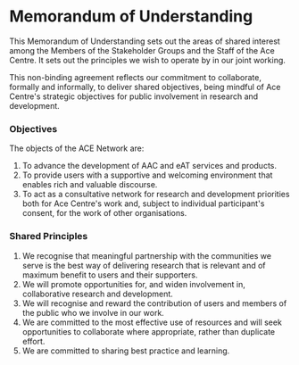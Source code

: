 # Memorandum of Understanding

This Memorandum of Understanding sets out the areas of shared interest among the Members of the Stakeholder Groups and the Staff of the Ace Centre. It sets out the principles we wish to operate by in our joint working.

This non-binding agreement reflects our commitment to collaborate, formally and informally, to deliver shared objectives, being mindful of Ace Centre's strategic objectives for public involvement in research and development.

### Objectives

The objects of the ACE Network are:

1. To advance the development of AAC and eAT services and products.
2. To provide users with a supportive and welcoming environment that enables rich and valuable discourse.
3. To act as a consultative network for research and development priorities both for Ace Centre's work and, subject to individual participant's consent, for the work of other organisations.

### Shared Principles

1. We recognise that meaningful partnership with the communities we serve is the best way of delivering research that is relevant and of maximum benefit to users and their supporters.
2. We will promote opportunities for, and widen involvement in, collaborative research and development.
3. We will recognise and reward the contribution of users and members of the public who we involve in our work.
4. We are committed to the most effective use of resources and will seek opportunities to collaborate where appropriate, rather than duplicate effort.
5. We are committed to sharing best practice and learning.

